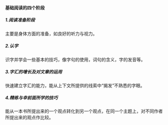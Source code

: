 #### 基础阅读的四个阶段
##### 1.阅读准备阶段
主要是身体方面的准备，如良好的听力与视力。
##### 2.认字
识字并学会一些基本的技巧，像字句的使用，词句的含义，字的发音等。
##### 3.字汇的增长及对文章的运用
快速建立字汇的能力，能从上下文所提供的线索中“揭发”不熟悉的字眼。
##### 4.精练与幸前面所学的技巧
能从一本书所提出来的一个观点转化到另一个观点，在同一个主题上，对不同作者所提出来的观点作比较。
